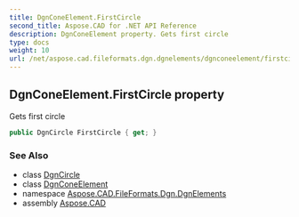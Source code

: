 ```yaml
---
title: DgnConeElement.FirstCircle
second_title: Aspose.CAD for .NET API Reference
description: DgnConeElement property. Gets first circle
type: docs
weight: 10
url: /net/aspose.cad.fileformats.dgn.dgnelements/dgnconeelement/firstcircle/
---
```

## DgnConeElement.FirstCircle property

Gets first circle

```csharp
public DgnCircle FirstCircle { get; }
```

### See Also

* class [DgnCircle](../../../aspose.cad.fileformats.dgn/dgncircle/)
* class [DgnConeElement](../)
* namespace [Aspose.CAD.FileFormats.Dgn.DgnElements](../../dgnconeelement/)
* assembly [Aspose.CAD](../../../)


